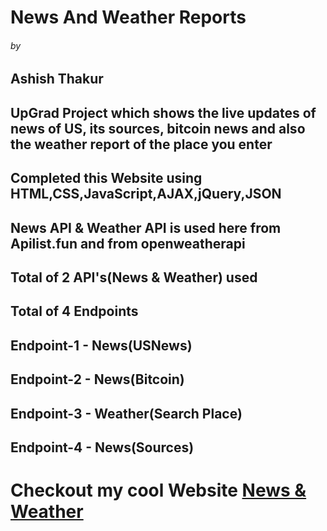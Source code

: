# News And Weather Reports
###### by
## Ashish Thakur
## UpGrad Project which shows the live updates of news of US, its sources, bitcoin news and also the weather report of the place you enter
## Completed this Website using HTML,CSS,JavaScript,AJAX,jQuery,JSON
## News API & Weather API is used here from Apilist.fun and from openweatherapi
## Total of 2 API's(News & Weather) used
## Total of 4 Endpoints
## Endpoint-1 - News(USNews)
## Endpoint-2 - News(Bitcoin)
## Endpoint-3 - Weather(Search Place)
## Endpoint-4 - News(Sources)
# Checkout my cool Website [News & Weather](https://ashish47afk.github.io/assessment/)

